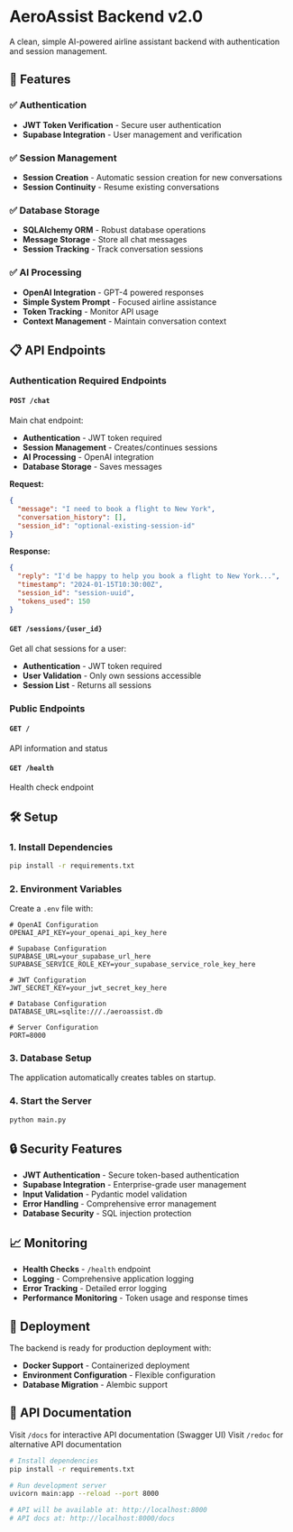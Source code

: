 # AeroAssist Backend v2.0

A clean, simple AI-powered airline assistant backend with authentication and session management.

## 🚀 Features

### ✅ Authentication
- **JWT Token Verification** - Secure user authentication
- **Supabase Integration** - User management and verification

### ✅ Session Management
- **Session Creation** - Automatic session creation for new conversations
- **Session Continuity** - Resume existing conversations

### ✅ Database Storage
- **SQLAlchemy ORM** - Robust database operations
- **Message Storage** - Store all chat messages
- **Session Tracking** - Track conversation sessions

### ✅ AI Processing
- **OpenAI Integration** - GPT-4 powered responses
- **Simple System Prompt** - Focused airline assistance
- **Token Tracking** - Monitor API usage
- **Context Management** - Maintain conversation context

## 📋 API Endpoints

### Authentication Required Endpoints

#### `POST /chat`
Main chat endpoint:
- **Authentication** - JWT token required
- **Session Management** - Creates/continues sessions
- **AI Processing** - OpenAI integration
- **Database Storage** - Saves messages

**Request:**
```json
{
  "message": "I need to book a flight to New York",
  "conversation_history": [],
  "session_id": "optional-existing-session-id"
}
```

**Response:**
```json
{
  "reply": "I'd be happy to help you book a flight to New York...",
  "timestamp": "2024-01-15T10:30:00Z",
  "session_id": "session-uuid",
  "tokens_used": 150
}
```

#### `GET /sessions/{user_id}`
Get all chat sessions for a user:
- **Authentication** - JWT token required
- **User Validation** - Only own sessions accessible
- **Session List** - Returns all sessions

### Public Endpoints

#### `GET /`
API information and status

#### `GET /health`
Health check endpoint

## 🛠️ Setup

### 1. Install Dependencies
```bash
pip install -r requirements.txt
```

### 2. Environment Variables
Create a `.env` file with:
```env
# OpenAI Configuration
OPENAI_API_KEY=your_openai_api_key_here

# Supabase Configuration
SUPABASE_URL=your_supabase_url_here
SUPABASE_SERVICE_ROLE_KEY=your_supabase_service_role_key_here

# JWT Configuration
JWT_SECRET_KEY=your_jwt_secret_key_here

# Database Configuration
DATABASE_URL=sqlite:///./aeroassist.db

# Server Configuration
PORT=8000
```

### 3. Database Setup
The application automatically creates tables on startup.

### 4. Start the Server
```bash
python main.py
```

## 🔒 Security Features

- **JWT Authentication** - Secure token-based authentication
- **Supabase Integration** - Enterprise-grade user management
- **Input Validation** - Pydantic model validation
- **Error Handling** - Comprehensive error management
- **Database Security** - SQL injection protection

## 📈 Monitoring

- **Health Checks** - `/health` endpoint
- **Logging** - Comprehensive application logging
- **Error Tracking** - Detailed error logging
- **Performance Monitoring** - Token usage and response times

## 🚀 Deployment

The backend is ready for production deployment with:
- **Docker Support** - Containerized deployment
- **Environment Configuration** - Flexible configuration
- **Database Migration** - Alembic support

## 📝 API Documentation

Visit `/docs` for interactive API documentation (Swagger UI)
Visit `/redoc` for alternative API documentation

```bash
# Install dependencies
pip install -r requirements.txt

# Run development server
uvicorn main:app --reload --port 8000

# API will be available at: http://localhost:8000
# API docs at: http://localhost:8000/docs